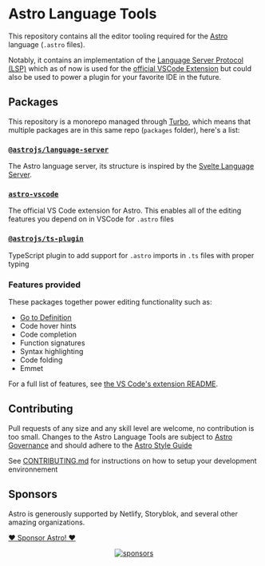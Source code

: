 # Astro Language Tools

This repository contains all the editor tooling required for the [Astro](https://astro.build/) language (`.astro` files).

Notably, it contains an implementation of the [Language Server Protocol (LSP)](https://microsoft.github.io/language-server-protocol/) which as of now is used for the [official VSCode Extension](https://marketplace.visualstudio.com/items?itemName=astro-build.astro-vscode) but could also be used to power a plugin for your favorite IDE in the future.

## Packages

This repository is a monorepo managed through [Turbo](https://turborepo.org/), which means that multiple packages are in this same repo (`packages` folder), here's a list:

### [`@astrojs/language-server`](packages/language-server)

The Astro language server, its structure is inspired by the [Svelte Language Server](https://github.com/sveltejs/language-tools).

### [`astro-vscode`](packages/vscode)

The official VS Code extension for Astro. This enables all of the editing features you depend on in VSCode for `.astro` files

### [`@astrojs/ts-plugin`](packages/ts-plugin)

TypeScript plugin to add support for `.astro` imports in `.ts` files with proper typing

### Features provided

These packages together power editing functionality such as:

- [Go to Definition](https://code.visualstudio.com/docs/editor/editingevolved#_go-to-definition)
- Code hover hints
- Code completion
- Function signatures
- Syntax highlighting
- Code folding
- Emmet

For a full list of features, see [the VS Code's extension README](./packages/vscode/README.md#features).

## Contributing

Pull requests of any size and any skill level are welcome, no contribution is too small. Changes to the Astro Language Tools are subject to [Astro Governance](https://github.com/withastro/.github/blob/main/GOVERNANCE.md) and should adhere to the [Astro Style Guide](https://github.com/withastro/astro/blob/main/STYLE_GUIDE.md)

See [CONTRIBUTING.md](./CONTRIBUTING.md) for instructions on how to setup your development environnement

## Sponsors

Astro is generously supported by Netlify, Storyblok, and several other amazing organizations.

[❤️ Sponsor Astro! ❤️](https://github.com/withastro/.github/blob/main/FUNDING.md)

<p align="center">
  <a target="_blank" href="https://github.com/sponsors/withastro">
    <img alt="sponsors" src="https://astro.build/sponsors.png">
  </a>
</p>
